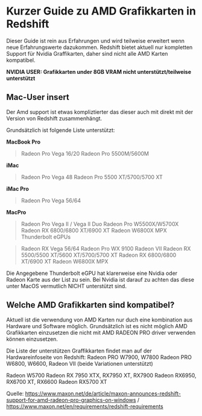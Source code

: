 # Kurzer Guide zu AMD Grafikkarten in Redshift
Dieser Guide ist rein aus Erfahrungen und wird teilweise erweitert wenn neue Erfahrungswerte dazukommen.
Redshift bietet aktuell nur kompletten Support für Nvidia Graffikarten, daher sind nicht alle AMD Karten kompatibel.

**NVIDIA USER: Grafikkarten under 8GB VRAM nicht unterstützt/teilweise unterstützt**

## Mac-User insert
Der Amd support ist etwas kompliztierter das dieser auch mit direkt mit der Version von Redshift zusammenhängt.

Grundsätzlich ist folgende Liste unterstützt: 

**MacBook Pro**

> Radeon Pro Vega 16/20
> Radeon Pro 5500M/5600M

**iMac**

> Radeon Pro Vega 48
> Radeon Pro 5500 XT/5700/5700 XT

**iMac Pro**

> Radeon Pro Vega 56/64

**MacPro**

> Radeon Pro Vega II / Vega II Duo
> Radeon Pro W5500X/W5700X
> Radeon RX 6800/6800 XT/6900 XT
> Radeon W6800X MPX
> Thunderbolt eGPUs

> Radeon RX Vega 56/64
> Radeon Pro WX 9100
> Radeon VII
> Radeon RX 5500/5500 XT/5600 XT/5700/5700 XT
> Radeon RX 6800/6800 XT/6900 XT
> Radeon W6800X MPX

Die Angegebene Thunderbolt eGPU hat klarerweise eine Nvidia oder Radeon Karte aus der List zu sein. Bei Nvidia ist darauf zu achten das diese unter MacOS vermutlich NICHT unterstützt sind. 

## Welche AMD Grafikkarten sind kompatibel?
Aktuell ist die verwendung von AMD Karten nur duch eine kombination aus Hardware und Software möglich.
Grundsätzlich ist es nicht möglich AMD Grafikkarten einzusetzen die nicht mit AMD RADEON PRO driver verwenden können einzusetzen. 

  Die Liste der unterstützen Graffikkarten findet man auf der Hardwareinfoseite von Redshift: 
  Radeon PRO W7900, W7800
  Radeon PRO W6800, W6600,
  Radeon VII (beide Variationen unterstützt)

  Radeon W5700
  Radeon RX 7950 XTX, RX7950 XT, RX7900
  Radeon RX6950, RX6700 XT, RX6600 
  Radeon RX5700 XT







Quelle: https://www.maxon.net/de/article/maxon-announces-redshift-support-for-amd-radeon-pro-graphics-on-windows / https://www.maxon.net/en/requirements/redshift-requirements
